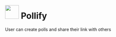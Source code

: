 # <img src="https://nm-pollify.herokuapp.com/images/icon.png" style="height:45px"> Pollify
User can create polls and share their link with others
